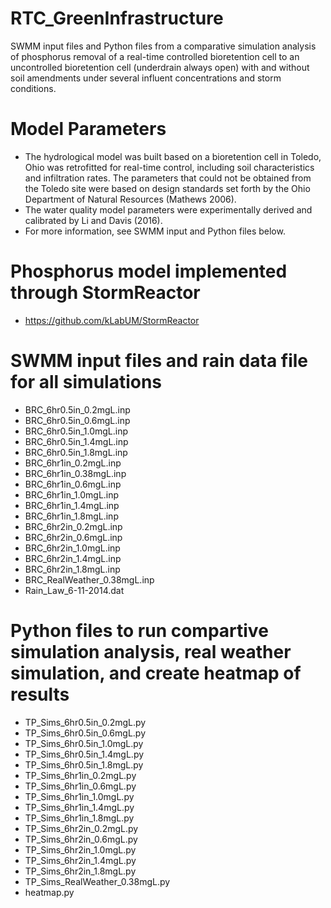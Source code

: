 # RTC_GreenInfrastructure
SWMM input files and Python files from a comparative simulation analysis of phosphorus removal of a real-time controlled bioretention cell to an uncontrolled bioretention cell (underdrain always open) with and without soil amendments under several influent concentrations and storm conditions.

# Model Parameters
* The hydrological model was built based on a bioretention cell in Toledo, Ohio was retrofitted for real-time control, including soil characteristics and infiltration rates. The parameters that could not be obtained from the Toledo site were based on design standards set forth by the Ohio Department of Natural Resources (Mathews 2006). 
* The water quality model parameters were experimentally derived and calibrated by Li and Davis (2016). 
* For more information, see SWMM input and Python files below.

# Phosphorus model implemented through StormReactor
* https://github.com/kLabUM/StormReactor

# SWMM input files and rain data file for all simulations
* BRC_6hr0.5in_0.2mgL.inp
* BRC_6hr0.5in_0.6mgL.inp
* BRC_6hr0.5in_1.0mgL.inp
* BRC_6hr0.5in_1.4mgL.inp
* BRC_6hr0.5in_1.8mgL.inp
* BRC_6hr1in_0.2mgL.inp
* BRC_6hr1in_0.38mgL.inp
* BRC_6hr1in_0.6mgL.inp
* BRC_6hr1in_1.0mgL.inp
* BRC_6hr1in_1.4mgL.inp
* BRC_6hr1in_1.8mgL.inp
* BRC_6hr2in_0.2mgL.inp
* BRC_6hr2in_0.6mgL.inp
* BRC_6hr2in_1.0mgL.inp
* BRC_6hr2in_1.4mgL.inp
* BRC_6hr2in_1.8mgL.inp
* BRC_RealWeather_0.38mgL.inp
* Rain_Law_6-11-2014.dat

# Python files to run compartive simulation analysis, real weather simulation, and create heatmap of results
* TP_Sims_6hr0.5in_0.2mgL.py
* TP_Sims_6hr0.5in_0.6mgL.py
* TP_Sims_6hr0.5in_1.0mgL.py
* TP_Sims_6hr0.5in_1.4mgL.py
* TP_Sims_6hr0.5in_1.8mgL.py
* TP_Sims_6hr1in_0.2mgL.py
* TP_Sims_6hr1in_0.6mgL.py
* TP_Sims_6hr1in_1.0mgL.py
* TP_Sims_6hr1in_1.4mgL.py
* TP_Sims_6hr1in_1.8mgL.py
* TP_Sims_6hr2in_0.2mgL.py
* TP_Sims_6hr2in_0.6mgL.py
* TP_Sims_6hr2in_1.0mgL.py
* TP_Sims_6hr2in_1.4mgL.py
* TP_Sims_6hr2in_1.8mgL.py
* TP_Sims_RealWeather_0.38mgL.py
* heatmap.py
